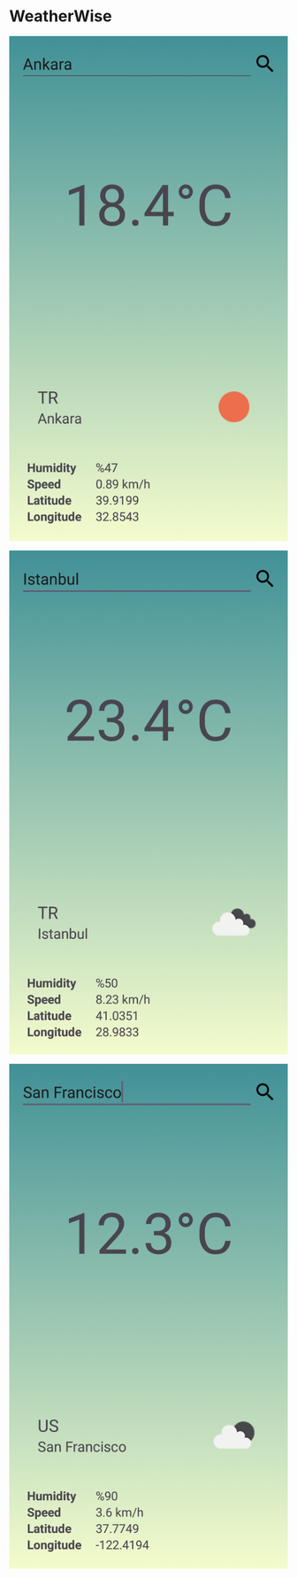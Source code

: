 # WeatherWise


![application interface images](https://raw.githubusercontent.com/VeyselUstuntas/WeatherWise/main/images/ww1.png?raw=true)



![application interface images](https://raw.githubusercontent.com/VeyselUstuntas/WeatherWise/main/images/ww2.png?raw=true)



![application interface images](https://raw.githubusercontent.com/VeyselUstuntas/WeatherWise/main/images/ww3.png?raw=true)


 
